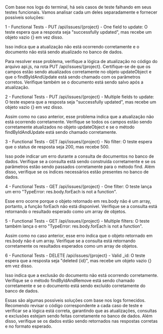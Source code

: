 Com base nos logs do terminal, há seis casos de teste falhando em seus testes funcionais. Vamos analisar cada um deles separadamente e fornecer possíveis soluções:

1 - Functional Tests - PUT /api/issues/{project} - One field to update:
O teste espera que a resposta seja "successfully updated", mas recebe um objeto vazio {} em vez disso.

Isso indica que a atualização não está ocorrendo corretamente e o documento não está sendo atualizado no banco de dados.

Para resolver esse problema, verifique a lógica de atualização no código do arquivo api.js, na rota PUT /api/issues/{project}. Certifique-se de que os campos estão sendo atualizados corretamente no objeto updateObject e que o findByIdAndUpdate está sendo chamado com os parâmetros corretos. Verifique também se o documento está sendo salvo após a atualização.

2 - Functional Tests - PUT /api/issues/{project} - Multiple fields to update:
O teste espera que a resposta seja "successfully updated", mas recebe um objeto vazio {} em vez disso.

Assim como no caso anterior, esse problema indica que a atualização não está ocorrendo corretamente. Verifique se todos os campos estão sendo corretamente atualizados no objeto updateObject e se o método findByIdAndUpdate está sendo chamado corretamente.

3 - Functional Tests - GET /api/issues/{project} - No filter:
O teste espera que o status de resposta seja 200, mas recebe 500.

Isso pode indicar um erro durante a consulta de documentos no banco de dados. Verifique se a consulta está sendo construída corretamente e se os parâmetros estão sendo passados corretamente para o método find. Além disso, verifique se os índices necessários estão presentes no banco de dados.

4 - Functional Tests - GET /api/issues/{project} - One filter:
O teste lança um erro "TypeError: res.body.forEach is not a function".

Esse erro ocorre porque o objeto retornado em res.body não é um array, portanto, a função forEach não está disponível. Verifique se a consulta está retornando o resultado esperado como um array de objetos.

5 - Functional Tests - GET /api/issues/{project} - Multiple filters:
O teste também lança o erro "TypeError: res.body.forEach is not a function".

Assim como no caso anterior, esse erro indica que o objeto retornado em res.body não é um array. Verifique se a consulta está retornando corretamente os resultados esperados como um array de objetos.

6 - Functional Tests - DELETE /api/issues/{project} - Valid _id:
O teste espera que a resposta seja "deleted {id}", mas recebe um objeto vazio {} em vez disso.

Isso indica que a exclusão do documento não está ocorrendo corretamente. Verifique se o método findByIdAndRemove está sendo chamado corretamente e se o documento está sendo excluído corretamente do banco de dados.

Essas são algumas possíveis soluções com base nos logs fornecidos. Recomendo revisar o código correspondente a cada caso de teste e verificar se a lógica está correta, garantindo que as atualizações, consultas e exclusões estejam sendo feitas corretamente no banco de dados. Além disso, verifique se os dados estão sendo retornados nas respostas corretas e no formato esperado.
